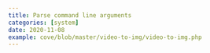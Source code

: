 ```yaml
---
title: Parse command line arguments
categories: [system]
date: 2020-11-08
example: cove/blob/master/video-to-img/video-to-img.php
---
```

